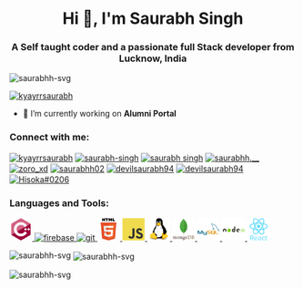 <h1 align="center">Hi 👋, I'm Saurabh Singh</h1>
<h3 align="center">A Self taught coder and a passionate full Stack developer from Lucknow, India</h3>

<p align="left"> <img src="https://komarev.com/ghpvc/?username=saurabhh-svg&label=Profile%20views&color=0e75b6&style=flat" alt="saurabhh-svg" /> </p>

<p align="left"> <a href="https://twitter.com/kyayrrsaurabh" target="blank"><img src="https://img.shields.io/twitter/follow/kyayrrsaurabh?logo=twitter&style=for-the-badge" alt="kyayrrsaurabh" /></a> </p>

- 🔭 I’m currently working on **Alumni Portal**

<h3 align="left">Connect with me:</h3>
<p align="left">
<a href="https://twitter.com/kyayrrsaurabh" target="blank"><img align="center" src="https://raw.githubusercontent.com/rahuldkjain/github-profile-readme-generator/master/src/images/icons/Social/twitter.svg" alt="kyayrrsaurabh" height="30" width="40" /></a>
<a href="https://linkedin.com/in/saurabh-singh" target="blank"><img align="center" src="https://raw.githubusercontent.com/rahuldkjain/github-profile-readme-generator/master/src/images/icons/Social/linked-in-alt.svg" alt="saurabh-singh" height="30" width="40" /></a>
<a href="https://fb.com/saurabh singh" target="blank"><img align="center" src="https://raw.githubusercontent.com/rahuldkjain/github-profile-readme-generator/master/src/images/icons/Social/facebook.svg" alt="saurabh singh" height="30" width="40" /></a>
<a href="https://instagram.com/saurabhh.__" target="blank"><img align="center" src="https://raw.githubusercontent.com/rahuldkjain/github-profile-readme-generator/master/src/images/icons/Social/instagram.svg" alt="saurabhh.__" height="30" width="40" /></a>
<a href="https://www.codechef.com/users/zoro_xd" target="blank"><img align="center" src="https://cdn.jsdelivr.net/npm/simple-icons@3.1.0/icons/codechef.svg" alt="zoro_xd" height="30" width="40" /></a>
<a href="https://codeforces.com/profile/saurabhh02" target="blank"><img align="center" src="https://raw.githubusercontent.com/rahuldkjain/github-profile-readme-generator/master/src/images/icons/Social/codeforces.svg" alt="saurabhh02" height="30" width="40" /></a>
<a href="https://www.leetcode.com/devilsaurabh94" target="blank"><img align="center" src="https://raw.githubusercontent.com/rahuldkjain/github-profile-readme-generator/master/src/images/icons/Social/leet-code.svg" alt="devilsaurabh94" height="30" width="40" /></a>
<a href="https://auth.geeksforgeeks.org/user/devilsaurabh94" target="blank"><img align="center" src="https://raw.githubusercontent.com/rahuldkjain/github-profile-readme-generator/master/src/images/icons/Social/geeks-for-geeks.svg" alt="devilsaurabh94" height="30" width="40" /></a>
<a href="https://discord.gg/Hisoka#0206" target="blank"><img align="center" src="https://raw.githubusercontent.com/rahuldkjain/github-profile-readme-generator/master/src/images/icons/Social/discord.svg" alt="Hisoka#0206" height="30" width="40" /></a>
</p>

<h3 align="left">Languages and Tools:</h3>
<p align="left"> <a href="https://www.w3schools.com/cpp/" target="_blank" rel="noreferrer"> <img src="https://raw.githubusercontent.com/devicons/devicon/master/icons/cplusplus/cplusplus-original.svg" alt="cplusplus" width="40" height="40"/> </a> <a href="https://firebase.google.com/" target="_blank" rel="noreferrer"> <img src="https://www.vectorlogo.zone/logos/firebase/firebase-icon.svg" alt="firebase" width="40" height="40"/> </a> <a href="https://git-scm.com/" target="_blank" rel="noreferrer"> <img src="https://www.vectorlogo.zone/logos/git-scm/git-scm-icon.svg" alt="git" width="40" height="40"/> </a> <a href="https://www.w3.org/html/" target="_blank" rel="noreferrer"> <img src="https://raw.githubusercontent.com/devicons/devicon/master/icons/html5/html5-original-wordmark.svg" alt="html5" width="40" height="40"/> </a> <a href="https://developer.mozilla.org/en-US/docs/Web/JavaScript" target="_blank" rel="noreferrer"> <img src="https://raw.githubusercontent.com/devicons/devicon/master/icons/javascript/javascript-original.svg" alt="javascript" width="40" height="40"/> </a> <a href="https://www.linux.org/" target="_blank" rel="noreferrer"> <img src="https://raw.githubusercontent.com/devicons/devicon/master/icons/linux/linux-original.svg" alt="linux" width="40" height="40"/> </a> <a href="https://www.mongodb.com/" target="_blank" rel="noreferrer"> <img src="https://raw.githubusercontent.com/devicons/devicon/master/icons/mongodb/mongodb-original-wordmark.svg" alt="mongodb" width="40" height="40"/> </a> <a href="https://www.mysql.com/" target="_blank" rel="noreferrer"> <img src="https://raw.githubusercontent.com/devicons/devicon/master/icons/mysql/mysql-original-wordmark.svg" alt="mysql" width="40" height="40"/> </a> <a href="https://nodejs.org" target="_blank" rel="noreferrer"> <img src="https://raw.githubusercontent.com/devicons/devicon/master/icons/nodejs/nodejs-original-wordmark.svg" alt="nodejs" width="40" height="40"/> </a> <a href="https://reactjs.org/" target="_blank" rel="noreferrer"> <img src="https://raw.githubusercontent.com/devicons/devicon/master/icons/react/react-original-wordmark.svg" alt="react" width="40" height="40"/> </a> </p>

<p><img align="left" src="https://github-readme-stats.vercel.app/api/top-langs?username=saurabhh-svg&show_icons=true&locale=en&layout=compact" alt="saurabhh-svg" /></p>

<p>&nbsp;<img align="center" src="https://github-readme-stats.vercel.app/api?username=saurabhh-svg&show_icons=true&locale=en" alt="saurabhh-svg" /></p>

<p><img align="center" src="https://github-readme-streak-stats.herokuapp.com/?user=saurabhh-svg&" alt="saurabhh-svg" /></p>
